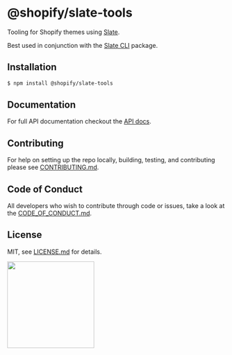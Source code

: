 # @shopify/slate-tools

Tooling for Shopify themes using [Slate](https://github.com/Shopify/slate/tree/0.x).

Best used in conjunction with the [Slate CLI](https://www.npmjs.com/package/@shopify/slate) package.

## Installation

```bash
$ npm install @shopify/slate-tools
```

## Documentation

For full API documentation checkout the [API docs](https://shopify.github.io/slate/).

## Contributing

For help on setting up the repo locally, building, testing, and contributing
please see [CONTRIBUTING.md](https://github.com/Shopify/slate/blob/0.x/CONTRIBUTING.md).

## Code of Conduct

All developers who wish to contribute through code or issues, take a look at the
[CODE_OF_CONDUCT.md](https://github.com/Shopify/slate/blob/0.x/CODE_OF_CONDUCT.md).

## License

MIT, see [LICENSE.md](http://github.com/Shopify/slate/blob/0.x/LICENSE.md) for details.

<img src="https://cdn.shopify.com/shopify-marketing_assets/builds/19.0.0/shopify-full-color-black.svg" width="200" />
